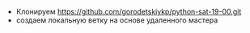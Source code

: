 - Клонируем https://github.com/gorodetskiykp/python-sat-19-00.git
- создаем локальную ветку на основе удаленного мастера

